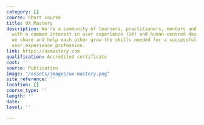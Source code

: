 ```yaml
---
category: []
course: Short course
title: UX Mastery
description: We're a community of learners, practitioners, mentors and design leaders
  with a common interest in user experience (UX) and human-centred design (HCD). Together
  we share and help each other grow the skills needed for a successful career in the
  user experience profession.
link: https://uxmastery.com
qualification: Accredited certificate
cost: ''
source: Publication
image: "/assets/images/ux-mastery.png"
site_reference: ''
location: []
course_type: ''
length: ''
date: 
level: ''

---
```


